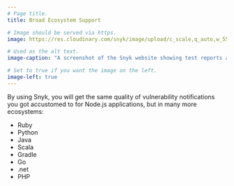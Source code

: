 ```yaml
---
# Page title.
title: Broad Ecosystem Support

# Image should be served via https.
image: https://res.cloudinary.com/snyk/image/upload/c_scale,q_auto,w_550/v1513608659/vulndb.png

# Used as the alt text.
image-caption: "A screenshot of the Snyk website showing test reports alongside each project"

# Set to true if you want the image on the left.
image-left: true
---
```


By using Snyk, you will get the same quality of vulnerability notifications you got accustomed to for Node.js applications, but in many more ecosystems:

* Ruby
* Python
* Java
* Scala
* Gradle
* Go
* .net
* PHP
